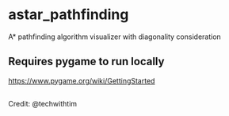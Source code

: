 # astar_pathfinding
A* pathfinding algorithm visualizer with diagonality consideration

## Requires pygame to run locally
https://www.pygame.org/wiki/GettingStarted

## 


Credit:
@techwithtim


